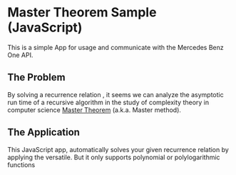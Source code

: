# Master Theorem Sample (JavaScript)
This is a simple App for usage and communicate with the Mercedes Benz One API. 

## The Problem

By solving a recurrence relation , it seems we can analyze the asymptotic run time of a recursive algorithm in the study of complexity theory in computer science <a href="https://en.wikipedia.org/wiki/Master_theorem_(analysis_of_algorithms)" title="Wikipedia: Master theorem (analysis of algorithms)">Master Theorem</a> (a.k.a. Master method). 

## The Application

This JavaScript app, automatically solves your given recurrence relation by applying the versatile. But it only supports polynomial or polylogarithmic functions




